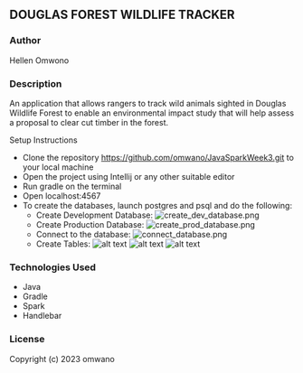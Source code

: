 ## DOUGLAS FOREST WILDLIFE TRACKER
### Author
Hellen Omwono
### Description
An application that allows rangers to track wild animals sighted in Douglas Wildlife Forest to enable 
an environmental impact study that will help assess a proposal to clear cut timber in the forest.  

Setup Instructions
- Clone the repository https://github.com/omwano/JavaSparkWeek3.git to your local machine
- Open the project using Intellij or any other suitable editor
- Run gradle on the terminal
- Open localhost:4567
- To create the databases, launch postgres and psql
   and do the following:
   - Create Development Database:
  ![create_dev_database.png](..%2F..%2F..%2F..%2F..%2F..%2FDesktop%2Fcreate_dev_database.png)
   - Create Production Database:
  ![create_prod_database.png](..%2F..%2F..%2F..%2F..%2F..%2FDesktop%2Fcreate_prod_database.png)
   - Connect to the database:
  ![connect_database.png](..%2F..%2F..%2F..%2F..%2F..%2FDesktop%2Fconnect_database.png)
   - Create Tables:
     ![alt text](http://url/to/table-animals.png)
     ![alt text](http://url/to/table-sightings.png)
     ![alt text](http://url/to/table-rangers.png)
### Technologies Used
- Java
- Gradle
- Spark
- Handlebar

### License
Copyright (c) 2023 omwano